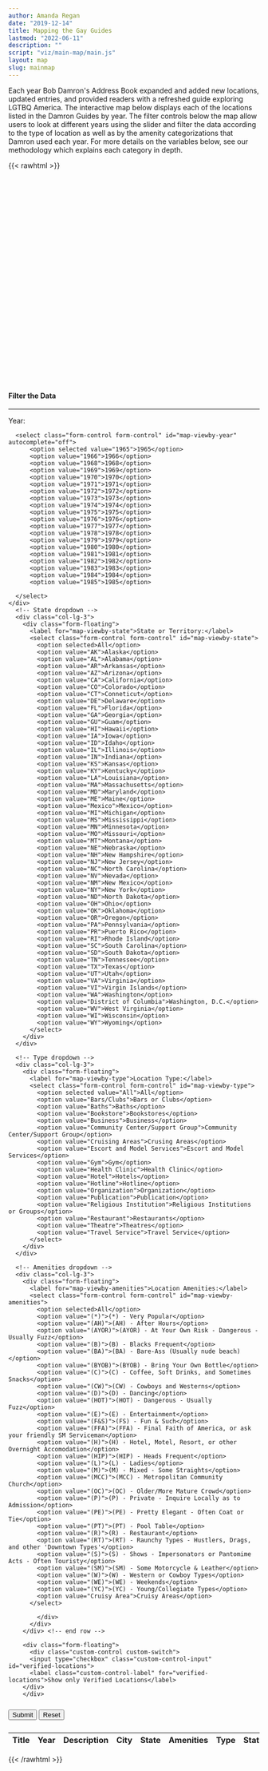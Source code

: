 ```yaml
---
author: Amanda Regan
date: "2019-12-14"
title: Mapping the Gay Guides
lastmod: "2022-06-11"
description: ""
script: "viz/main-map/main.js"
layout: map
slug: mainmap
---
```


Each year Bob Damron's Address Book expanded and added new locations, updated entries, and provided readers with a refreshed guide exploring LGTBQ America. The interactive map below displays each of the locations listed in the Damron Guides by year. The filter controls below the map allow users to look at different years using the slider and filter the data according to the type of location as well as by the amenity categorizations that Damron used each year. For more details on the variables below, see our methodology which explains each category in depth.

{{< rawhtml >}}
<!-- <div class="row">
  <div id="accordion" class="col-lg-12">
    <div class="card">
    <div class="card-header" id="headingTwo">
      <h5 class="mb-0">
        <button class="btn btn-link collapsed" data-toggle="collapse" data-target="#collapseTwo" aria-expanded="false" aria-controls="collapseTwo">
        <i class="fa-solid fa-angle-down"></i> How to Use this Map
        </button>
      </h5>
    </div>
    <div id="collapseTwo" class="collapse" aria-labelledby="headingTwo" data-parent="#accordion">
      <div class="card-body">
        Anim pariatur cliche reprehenderit, enim eiusmod high life accusamus terry richardson ad squid. 3 wolf moon officia aute, non cupidatat skateboard dolor brunch. Food truck quinoa nesciunt laborum eiusmod. Brunch 3 wolf moon tempor, sunt aliqua put a bird on it squid single-origin coffee nulla assumenda shoreditch et. Nihil anim keffiyeh helvetica, craft beer labore wes anderson cred nesciunt sapiente ea proident. Ad vegan excepteur butcher vice lomo. Leggings occaecat craft beer farm-to-table, raw denim aesthetic synth nesciunt you probably haven't heard of them accusamus labore sustainable VHS.
      </div>
    </div>
  </div>
  </div>
</div> -->

<div class="row visualization">
  <div class="col-lg-12">
    <div id="map" style="height: 400px;"></div>
  </div>
</div>

<div class="viz-info" style="margin-top: 15px;"></div>

<div class="container card" style ="margin-top: 30px;">
  <h4 style="margin-top:15px">Filter the Data</h4>
    <hr style="margin-top:0px;">

  <form id="mggmapcontrols" class="card-body" style="padding-top: 0px;">
    <div class="row">
    <div class="col-lg-3">
      <label for="map-viewby-year">Year:</label>

      <select class="form-control form-control" id="map-viewby-year" autocomplete="off">
          <option selected value="1965">1965</option>
          <option value="1966">1966</option>
          <option value="1968">1968</option>
          <option value="1969">1969</option>
          <option value="1970">1970</option>
          <option value="1971">1971</option>
          <option value="1972">1972</option>
          <option value="1973">1973</option>
          <option value="1974">1974</option>
          <option value="1975">1975</option>
          <option value="1976">1976</option>
          <option value="1977">1977</option>
          <option value="1978">1978</option>
          <option value="1979">1979</option>
          <option value="1980">1980</option>
          <option value="1981">1981</option>
          <option value="1982">1982</option>
          <option value="1983">1983</option>
          <option value="1984">1984</option>
          <option value="1985">1985</option>

      </select>
    </div>
      <!-- State dropdown -->
      <div class="col-lg-3">
        <div class="form-floating">
          <label for="map-viewby-state">State or Territory:</label>
          <select class="form-control form-control" id="map-viewby-state">
            <option selected>All</option>
            <option value="AK">Alaska</option>
            <option value="AL">Alabama</option>
            <option value="AR">Arkansas</option>
            <option value="AZ">Arizona</option>
            <option value="CA">California</option>
            <option value="CO">Colorado</option>
            <option value="CT">Conneticut</option>
            <option value="DE">Delaware</option>
            <option value="FL">Florida</option>
            <option value="GA">Georgia</option>
            <option value="GU">Guam</option>
            <option value="HI">Hawaii</option>
            <option value="IA">Iowa</option>
            <option value="ID">Idaho</option>
            <option value="IL">Illinois</option>
            <option value="IN">Indiana</option>
            <option value="KS">Kansas</option>
            <option value="KY">Kentucky</option>
            <option value="LA">Louisiana</option>
            <option value="MA">Massachusetts</option>
            <option value="MD">Maryland</option>
            <option value="ME">Maine</option>
            <option value="Mexico">Mexico</option>
            <option value="MI">Michigan</option>
            <option value="MS">Mississippi</option>
            <option value="MN">Minnesota</option>
            <option value="MO">Missouri</option>
            <option value="MT">Montana</option>
            <option value="NE">Nebraska</option>
            <option value="NH">New Hampshire</option>
            <option value="NJ">New Jersey</option>
            <option value="NC">North Carolina</option>
            <option value="NV">Nevada</option>
            <option value="NM">New Mexico</option>
            <option value="NY">New York</option>
            <option value="ND">North Dakota</option>
            <option value="OH">Ohio</option>
            <option value="OK">Oklahoma</option>
            <option value="OR">Oregon</option>
            <option value="PA">Pennsylvania</option>
            <option value="PR">Puerto Rico</option>
            <option value="RI">Rhode Island</option>
            <option value="SC">South Carolina</option>
            <option value="SD">South Dakota</option>
            <option value="TN">Tennessee</option>
            <option value="TX">Texas</option>
            <option value="UT">Utah</option>
            <option value="VA">Virginia</option>
            <option value="VI">Virgin Islands</option>
            <option value="WA">Washington</option>
            <option value="District of Columbia">Washington, D.C.</option>
            <option value="WV">West Virginia</option>
            <option value="WI">Wisconsin</option>
            <option value="WY">Wyoming</option>
          </select>
        </div>
      </div>

      <!-- Type dropdown -->
      <div class="col-lg-3">
        <div class="form-floating">
          <label for="map-viewby-type">Location Type:</label>
          <select class="form-control form-control" id="map-viewby-type">
            <option selected value="All">All</option>
            <option value="Bars/Clubs">Bars or Clubs</option>
            <option value="Baths">Baths</option>
            <option value="Bookstore">Bookstores</option>
            <option value="Business">Business</option>
            <option value="Community Center/Support Group">Community Center/Support Group</option>
            <option value="Cruising Areas">Crusing Areas</option>
            <option value="Escort and Model Services">Escort and Model Services</option>
            <option value="Gym">Gym</option>
            <option value="Health Clinic">Health Clinic</option>
            <option value="Hotel">Hotels</option>
            <option value="Hotline">Hotline</option>
            <option value="Organization">Organization</option>
            <option value="Publication">Publication</option>
            <option value="Religious Institution">Religious Institutions or Groups</option>
            <option value="Restaurant">Restaurants</option>
            <option value="Theatre">Theatres</option>
            <option value="Travel Service">Travel Service</option>
          </select>
        </div>
      </div>

      <!-- Amenities dropdown -->
      <div class="col-lg-3">
        <div class="form-floating">
          <label for="map-viewby-amenities">Location Amenities:</label>
          <select class="form-control form-control" id="map-viewby-amenities">
            <option selected>All</option>
            <option value="(*)">(*) - Very Popular</option>
            <option value="(AH)">(AH) - After Hours</option>
            <option value="(AYOR)">(AYOR) - At Your Own Risk - Dangerous - Usually Fuzz</option>
            <option value="(B)">(B) - Blacks Frequent</option>
            <option value="(BA)">(BA) - Bare-Ass (Usually nude beach)</option>
            <option value="(BYOB)">(BYOB) - Bring Your Own Bottle</option>
            <option value="(C)">(C) - Coffee, Soft Drinks, and Sometimes Snacks</option>
            <option value="(CW)">(CW) - Cowboys and Westerns</option>
            <option value="(D)">(D) - Dancing</option>
            <option value="(HOT)">(HOT) - Dangerous - Usually Fuzz</option>
            <option value="(E)">(E) - Entertainment</option>
            <option value="(F&S)">(FS) - Fun & Such</option>
            <option value="(FFA)">(FFA) - Final Faith of America, or ask your friendly SM Serviceman</option>
            <option value="(H)">(H) - Hotel, Motel, Resort, or other Overnight Accomodation</option>
            <option value="(HIP)">(HIP) - Heads Frequent</option>
            <option value="(L)">(L) - Ladies</option>
            <option value="(M)">(M) - Mixed - Some Straights</option>
            <option value="(MCC)">(MCC) - Metropolitan Community Church</option>
            <option value="(OC)">(OC) - Older/More Mature Crowd</option>
            <option value="(P)">(P) - Private - Inquire Locally as to Admission</option>
            <option value="(PE)">(PE) - Pretty Elegant - Often Coat or Tie</option>
            <option value="(PT)">(PT) - Pool Table</option>
            <option value="(R)">(R) - Restaurant</option>
            <option value="(RT)">(RT) - Raunchy Types - Hustlers, Drags, and other 'Downtown Types'</option>
            <option value="(S)">(S) - Shows - Impersonators or Pantomime Acts - Often Touristy</option>
            <option value="(SM)">(SM) - Some Motorcycle & Leather</option>
            <option value="(W)">(W) - Western or Cowboy Types</option>
            <option value="(WE)">(WE) - Weekends</option>
            <option value="(YC)">(YC) - Young/Collegiate Types</option>
            <option value="Cruisy Area">Cruisy Areas</option>
          </select>

            </div>
          </div>
        </div> <!-- end row -->

        <div class="form-floating">
          <div class="custom-control custom-switch">
          <input type="checkbox" class="custom-control-input"  id="verified-locations">
          <label class="custom-control-label" for="verified-locations">Show only Verified Locations</label>
        </div>
        </div>
<button style="margin-top:10px;" type="button" id="runbutton" class="btn btn-primary">Submit</button>
<button style="margin-top:10px;" type="button" id="reset-btn" class="btn btn-primary">Reset</button>
</form>
</div> <!-- end container for viz controls -->

<div class="row" style="margin-top: 25px;">
  <div class="col-lg-12" id="mggdata_table">
    <table id="example" class="table table-striped table-bordered" width="100%">
      <thead>
              <tr>
                  <th>Title</th>
                  <th>Year</th>
                  <th>Description</th>
                  <th>City</th>
                  <th>State</th>
                  <th>Amenities</th>
                  <th>Type</th>
                  <th>Status</th>
              </tr>
          </thead>
          <tbody>
              </tbody>
</table>

  </div>
</div>
{{< /rawhtml >}}
